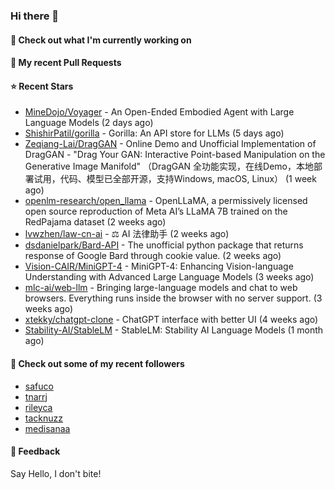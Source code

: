 ### Hi there 👋

#### 👷 Check out what I'm currently working on

#### 🔨 My recent Pull Requests


#### ⭐ Recent Stars

- [MineDojo/Voyager](https://github.com/MineDojo/Voyager) - An Open-Ended Embodied Agent with Large Language Models (2 days ago)
- [ShishirPatil/gorilla](https://github.com/ShishirPatil/gorilla) - Gorilla: An API store for LLMs (5 days ago)
- [Zeqiang-Lai/DragGAN](https://github.com/Zeqiang-Lai/DragGAN) - Online Demo and Unofficial Implementation of DragGAN - &#34;Drag Your GAN: Interactive Point-based Manipulation on the Generative Image Manifold&#34; （DragGAN 全功能实现，在线Demo，本地部署试用，代码、模型已全部开源，支持Windows, macOS, Linux） (1 week ago)
- [openlm-research/open_llama](https://github.com/openlm-research/open_llama) - OpenLLaMA, a permissively licensed open source reproduction of Meta AI’s LLaMA 7B trained on the RedPajama dataset (2 weeks ago)
- [lvwzhen/law-cn-ai](https://github.com/lvwzhen/law-cn-ai) - ⚖️ AI 法律助手 (2 weeks ago)
- [dsdanielpark/Bard-API](https://github.com/dsdanielpark/Bard-API) - The unofficial python package that returns response of Google Bard through cookie value. (2 weeks ago)
- [Vision-CAIR/MiniGPT-4](https://github.com/Vision-CAIR/MiniGPT-4) - MiniGPT-4: Enhancing Vision-language Understanding with Advanced Large Language Models (3 weeks ago)
- [mlc-ai/web-llm](https://github.com/mlc-ai/web-llm) - Bringing large-language models and chat to web browsers. Everything runs inside the browser with no server support. (3 weeks ago)
- [xtekky/chatgpt-clone](https://github.com/xtekky/chatgpt-clone) - ChatGPT interface with better UI  (4 weeks ago)
- [Stability-AI/StableLM](https://github.com/Stability-AI/StableLM) - StableLM: Stability AI Language Models (1 month ago)

#### 👯 Check out some of my recent followers

- [safuco](https://github.com/safuco)
- [tnarrj](https://github.com/tnarrj)
- [rileyca](https://github.com/rileyca)
- [tacknuzz](https://github.com/tacknuzz)
- [medisanaa](https://github.com/medisanaa)

#### 💬 Feedback

Say Hello, I don't bite!